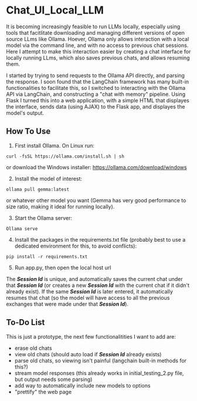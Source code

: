 # Chat_UI_Local_LLM

It is becoming increasingly feasible to run LLMs locally, especially using tools that facitlitate downloading and managing different versions of open source LLms like Ollama. Hoever, Ollama only allows interaction with a local model via the command line, and with no access to previous chat sessions. Here I attempt to make this interaction easier by creating a chat interface for locally running LLms, which also saves previous chats, and allows resuming them.

I started by trying to send requests to the Ollama API directly, and parsing the response. I soon found that the LangChain framework has many built-in functionalities to facilitate this, so I switched to interacting with the Ollama API via LangChain, and constructing a "chat with memory" pipeline. Using Flask I turned this into a web application, with a simple HTML that displayes the interface, sends data (using AJAX) to the Flask app, and displayes the model's output. 

## How To Use

1) First install Ollama. On Linux run:

``` curl -fsSL https://ollama.com/install.sh | sh ```

  or download the Windows installer: https://ollama.com/download/windows
  

2) Install the model of interest:

``` ollama pull gemma:latest  ```

  or whatever other model you want (Gemma has very good performance to size ratio, making it ideal for running locally).
  

3) Start the Ollama server:

``` Ollama serve ```

4) Install the packages in the requirements.txt file (probably best to use a dedicated environment for this, to avoid conflicts):

``` pip install -r requirements.txt ```


5) Run app.py, then open the local host url

  The **_Session Id_** is unique, and automatically saves the current chat under that **_Session Id_** (or creates a new **_Session Id_** with the current chat if it didn't already exist). If the same **_Session Id_** is later entered, it automatically resumes that chat (so the model will have access to all the previous exchanges that were made under that **_Session Id_**).
  

## To-Do List
This is just a prototype, the next few functionalitities I want to add are:
- erase old chats
- view old chats (should auto load if **_Session Id_** already exists)
- parse old chats, so viewing isn't painful (langchain built-in methods for this?)
- stream model responses (this already works in initial_testing_2.py file, but output needs some parsing)
- add way to automatically include new models to options
- "prettify" the web page
